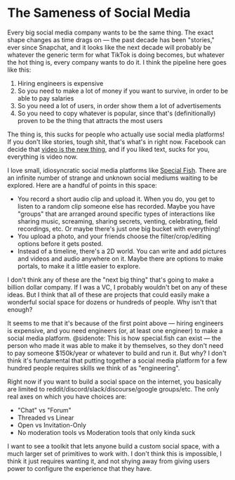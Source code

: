 # The Sameness of Social Media

Every big social media company wants to be the same thing. The exact shape changes as time drags on — the past decade has been "stories," ever since Snapchat, and it looks like the next decade will probably be whatever the generic term for what TikTok is doing becomes, but whatever the hot thing is, every company wants to do it. I think the pipeline here goes like this:

1. Hiring engineers is expensive
2. So you need to make a lot of money if you want to survive, in order to be able to pay salaries
3. So you need a lot of users, in order show them a lot of advertisements
4. So you need to copy whatever is popular, since that's (definitionally) proven to be the thing that attracts the most users

The thing is, this sucks for people who actually use social media platforms! If you don't like stories, tough shit, that's what's in right now. Facebook can decide that [video is the new thing](https://en.wikipedia.org/wiki/Pivot_to_video), and if you liked text, sucks for you, everything is video now.

I love small, idiosyncratic social media platforms like [Special Fish](https://special.fish). There are an infinite number of strange and unknown social mediums waiting to be explored. Here are a handful of points in this space:

* You record a short audio clip and upload it. When you do, you get to listen to a random clip someone else has recorded. Maybe you have "groups" that are arranged around specific types of interactions like sharing music, screaming, sharing secrets, venting, celebrating, field recordings, etc. Or maybe there's just one big bucket with everything!
* You upload a photo, and your friends choose the filter/crop/editing options before it gets posted.
* Instead of a timeline, there's a 2D world. You can write and add pictures and videos and audio anywhere on it. Maybe there are options to make portals, to make it a little easier to explore.

I don't think any of these are the "next big thing" that's going to make a billion dollar company. If I was a VC, I probably wouldn't bet on any of these ideas. But I think that all of these are projects that could easily make a wonderful social space for dozens or hundreds of people. Why isn't that enough?

It seems to me that it's because of the first point above — hiring engineers is expensive, and you need engineers (or, at least one engineer) to make a social media platform.
@sidenote: This is how special.fish can exist — the person who made it was able to make it by themselves, so they don't need to pay someone $150k/year or whatever to build and run it.
But why? I don't think it's fundamental that putting together a social media platform for a few hundred people requires skills we think of as "engineering".

Right now if you want to build a social space on the internet, you basically are limited to reddit/discord/slack/discourse/google groups/etc. The only real axes on which you have choices are:

* "Chat" vs "Forum"
* Threaded vs Linear
* Open vs Invitation-Only
* No moderation tools vs Moderation tools that only kinda suck

I want to see a toolkit that lets anyone build a custom social space, with a much larger set of primitives to work with. I don't think this is impossible, I think it just requires wanting it, and not shying away from giving users power to configure the experience that they have.
